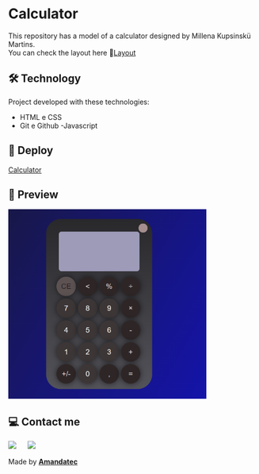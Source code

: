 #   Calculator

 This repository has a model of a calculator designed by Millena Kupsinskü Martins.<br>
 You can check the layout here 🔗[Layout](https://www.figma.com/community/file/1202607074523509182)

## 🛠️ Technology

Project developed with these technologies:

- HTML e CSS
- Git e Github
-Javascript

## 🚀 Deploy

[Calculator](https://)

## 🔎 Preview

<img width="400px" src=".github/preview.PNG"/>

##   💻 Contact me

 <a href="https://www.linkedin.com/in/amanda-oliveira-20/" target="_blank"><img src="https://img.shields.io/badge/-LinkedIn-%230077B5?style=for-the-badge&logo=linkedin&logoColor=white" style="margin-right: 2vw" target="_blank"></a>
  <a href="http://discordapp.com/users/Amandatec#4699" target="_blank"><img src="https://img.shields.io/badge/Discord-7289DA?style=for-the-badge&logo=discord&logoColor=white" target="_blank"></a>

 Made by [**Amandatec**](https://www.linkedin.com/in/amanda-oliveira-20/">)


